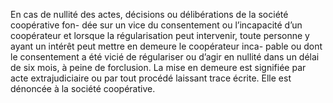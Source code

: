 En cas de nullité des actes, décisions ou délibérations de la société coopérative fon- dée sur un vice du consentement ou l’incapacité d’un coopérateur et lorsque la régularisation peut intervenir, toute personne y ayant un intérêt peut mettre en demeure le coopérateur inca- pable ou dont le consentement a été vicié de régulariser ou d’agir en nullité dans un délai de six mois, à peine de forclusion.
La mise en demeure est signifiée par acte extrajudiciaire ou par tout procédé laissant trace écrite. Elle est dénoncée à la société coopérative.